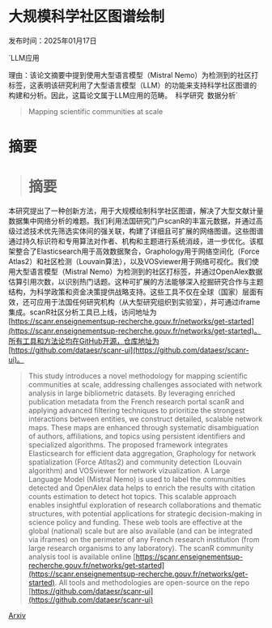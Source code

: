 # 大规模科学社区图谱绘制

发布时间：2025年01月17日

`LLM应用

理由：该论文摘要中提到使用大型语言模型（Mistral Nemo）为检测到的社区打标签，这表明该研究利用了大型语言模型（LLM）的功能来支持科学社区图谱的构建和分析。因此，这篇论文属于LLM应用的范畴。` `科学研究` `数据分析`

> Mapping scientific communities at scale

# 摘要

> # 摘要
本研究提出了一种创新方法，用于大规模绘制科学社区图谱，解决了大型文献计量数据集中网络分析的难题。我们利用法国研究门户scanR的丰富元数据，并通过高级过滤技术优先筛选实体间的强关联，构建了详细且可扩展的网络图谱。这些图谱通过持久标识符和专用算法对作者、机构和主题进行系统消歧，进一步优化。该框架整合了Elasticsearch用于高效数据聚合，Graphology用于网络空间化（Force Atlas2）和社区检测（Louvain算法），以及VOSviewer用于网络可视化。我们使用大型语言模型（Mistral Nemo）为检测到的社区打标签，并通过OpenAlex数据估算引用次数，以识别热门话题。这种可扩展的方法能够深入挖掘研究合作与主题结构，为科学政策和资金决策提供战略支持。这些工具不仅在全球（国家）层面有效，还可应用于法国任何研究机构（从大型研究组织到实验室），并可通过iframe集成。scanR社区分析工具已上线，访问地址为[https://scanr.enseignementsup-recherche.gouv.fr/networks/get-started](https://scanr.enseignementsup-recherche.gouv.fr/networks/get-started)。所有工具和方法论均在GitHub开源，仓库地址为[https://github.com/dataesr/scanr-ui](https://github.com/dataesr/scanr-ui)。

> This study introduces a novel methodology for mapping scientific communities at scale, addressing challenges associated with network analysis in large bibliometric datasets. By leveraging enriched publication metadata from the French research portal scanR and applying advanced filtering techniques to prioritize the strongest interactions between entities, we construct detailed, scalable network maps. These maps are enhanced through systematic disambiguation of authors, affiliations, and topics using persistent identifiers and specialized algorithms. The proposed framework integrates Elasticsearch for efficient data aggregation, Graphology for network spatialization (Force Atltas2) and community detection (Louvain algorithm) and VOSviewer for network vizualization. A Large Language Model (Mistral Nemo) is used to label the communities detected and OpenAlex data helps to enrich the results with citation counts estimation to detect hot topics. This scalable approach enables insightful exploration of research collaborations and thematic structures, with potential applications for strategic decision-making in science policy and funding. These web tools are effective at the global (national) scale but are also available (and can be integrated via iframes) on the perimeter of any French research institution (from large research organisms to any laboratory). The scanR community analysis tool is available online [https://scanr.enseignementsup-recherche.gouv.fr/networks/get-started](https://scanr.enseignementsup-recherche.gouv.fr/networks/get-started). All tools and methodologies are open-source on the repo [https://github.com/dataesr/scanr-ui](https://github.com/dataesr/scanr-ui)

[Arxiv](https://arxiv.org/abs/2501.10035)
